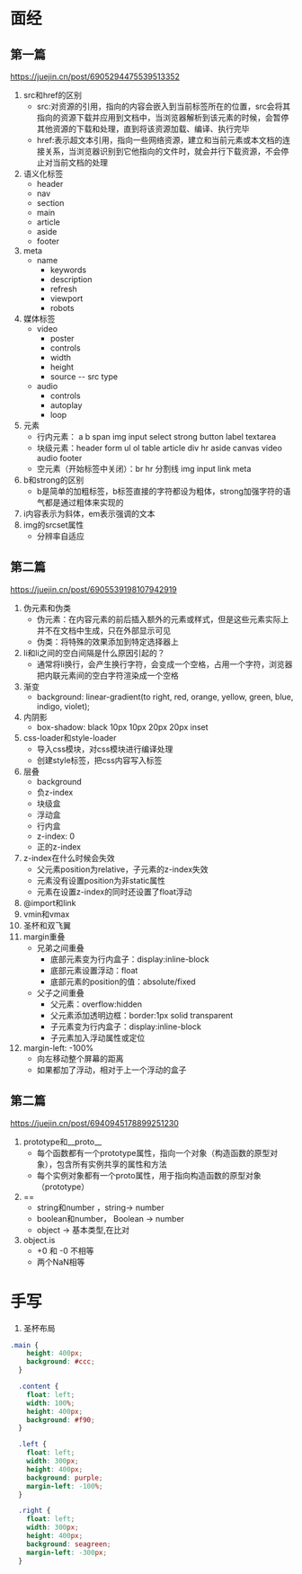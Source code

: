 # 面经
## 第一篇
https://juejin.cn/post/6905294475539513352
1. src和href的区别
    - src:对资源的引用，指向的内容会嵌入到当前标签所在的位置，src会将其指向的资源下载并应用到文档中，当浏览器解析到该元素的时候，会暂停其他资源的下载和处理，直到将该资源加载、编译、执行完毕
    - href:表示超文本引用，指向一些网络资源，建立和当前元素或本文档的连接关系，当浏览器识别到它他指向的⽂件时，就会并⾏下载资源，不会停⽌对当前⽂档的处理
2. 语义化标签
    - header
    - nav
    - section
    - main
    - article
    - aside
    - footer
3. meta
    - name
        + keywords
        + description
        + refresh
        + viewport
        + robots
4. 媒体标签
    - video
        + poster
        + controls
        + width
        + height
        + source -- src type
    - audio
        + controls
        + autoplay
        + loop
5. 元素
    - 行内元素： a b span img input select strong button label textarea
    - 块级元素：header form ul ol table article div hr aside canvas video audio footer
    - 空元素（开始标签中关闭）：br hr 分割线 img input link meta
6. b和strong的区别
    - b是简单的加粗标签，b标签直接的字符都设为粗体，strong加强字符的语气都是通过粗体来实现的
7. i内容表示为斜体，em表示强调的文本
8. img的srcset属性
    - 分辨率自适应

## 第二篇
https://juejin.cn/post/6905539198107942919
1. 伪元素和伪类
    - 伪元素：在内容元素的前后插入额外的元素或样式，但是这些元素实际上并不在文档中生成，只在外部显示可见
    - 伪类：将特殊的效果添加到特定选择器上
2. li和li之间的空白间隔是什么原因引起的？
    - 通常将li换行，会产生换行字符，会变成一个空格，占用一个字符，浏览器把内联元素间的空白字符渲染成一个空格
3. 渐变
    - background: linear-gradient(to right,
      red, orange, yellow, green, blue, indigo, violet);
4. 内阴影
    - box-shadow: black 10px 10px 20px 20px inset
5. css-loader和style-loader
    - 导入css模块，对css模块进行编译处理
    - 创建style标签，把css内容写入标签
6. 层叠
    - background
    - 负z-index
    - 块级盒
    - 浮动盒
    - 行内盒
    - z-index: 0
    - 正的z-index
7. z-index在什么时候会失效
    - 父元素position为relative，子元素的z-index失效
    - 元素没有设置position为非static属性
    - 元素在设置z-index的同时还设置了float浮动
8. @import和link
9. vmin和vmax
10. 圣杯和双飞翼
11. margin重叠
    - 兄弟之间重叠
        + 底部元素变为行内盒子：display:inline-block
        + 底部元素设置浮动：float
        + 底部元素的position的值：absolute/fixed
    - 父子之间重叠
        + 父元素：overflow:hidden
        + 父元素添加透明边框：border:1px solid transparent
        + 子元素变为行内盒子：display:inline-block
        + 子元素加入浮动属性或定位
12. margin-left: -100%
    - 向左移动整个屏幕的距离
    - 如果都加了浮动，相对于上一个浮动的盒子

## 第二篇
https://juejin.cn/post/6940945178899251230
1. prototype和__proto__
    - 每个函数都有一个prototype属性，指向一个对象（构造函数的原型对象），包含所有实例共享的属性和方法
    - 每个实例对象都有一个proto属性，用于指向构造函数的原型对象（prototype）
2. ==
    - string和number ，string-> number
    - boolean和number， Boolean -> number
    - object -> 基本类型,在比对
3. object.is
    - +0 和 -0 不相等
    - 两个NaN相等
# 手写
1. 圣杯布局
```css
.main {
    height: 400px;
    background: #ccc;
  }

  .content {
    float: left;
    width: 100%;
    height: 400px;
    background: #f90;
  }

  .left {
    float: left;
    width: 300px;
    height: 400px;
    background: purple;
    margin-left: -100%;
  }

  .right {
    float: left;
    width: 300px;
    height: 400px;
    background: seagreen;
    margin-left: -300px;
  }
```